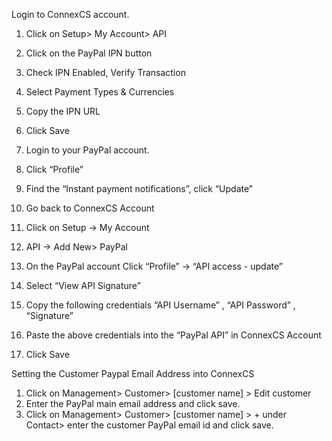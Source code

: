 Login to ConnexCS account.
1)	Click on Setup> My Account> API
2)	Click on the PayPal IPN button 
3)	Check IPN Enabled, Verify Transaction
4)	Select Payment Types & Currencies
5)	Copy the IPN URL
6)	Click Save
7)	Login to your PayPal account.
8)	Click “Profile”
9)	Find the “Instant payment notifications”, click “Update”
 
10)	Go back to ConnexCS Account 
11)	Click on Setup -> My Account
12)	API -> Add New> PayPal

13)	On the PayPal account Click “Profile”  ->  “API  access   -  update”
 
14)	Select “View API Signature”
 
15)	Copy the following credentials
“API Username” , “API Password” , “Signature”
 
16)	Paste the above credentials  into the “PayPal API” in ConnexCS Account
17)	Click Save


Setting the Customer Paypal Email Address into ConnexCS
1)	Click on Management> Customer> [customer name] > Edit customer
2)	Enter the PayPal main email address and click save.
3)	Click on Management> Customer> [customer name] > + under Contact> enter the customer PayPal email id and click save.
